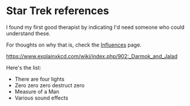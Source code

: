 # Star Trek references

I found my first good therapist by indicating I'd need someone who could understand these.

For thoughts on why that is, check the [Influences][] page.

[Influences]: znjjs-xvvw8-rz9h4-sa56a-e7h0k

https://www.explainxkcd.com/wiki/index.php/902:_Darmok_and_Jalad

Here's the list:

- There are four lights
- Zero zero zero destruct zero
- Measure of a Man
- Various sound effects
